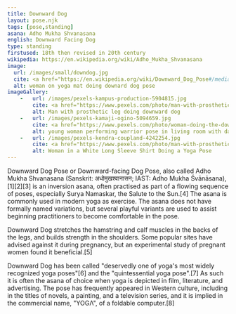 ```yaml
---
title: Downward Dog
layout: pose.njk
tags: [pose,standing]
asana: Adho Mukha Shvanasana
english: Downward Facing Dog
type: standing
firstused: 18th then revised in 20th century
wikipedia: https://en.wikipedia.org/wiki/Adho_Mukha_Shvanasana
image: 
  url: /images/small/downdog.jpg
  cite: <a href="https://en.wikipedia.org/wiki/Downward_Dog_Pose#/media/File:Downward-Facing-Dog.JPG">photo<a> by <a href="https://commons.wikimedia.org/w/index.php?title=User:Iveto&action=edit&redlink=1">Iveto</a>
  alt: woman on yoga mat doing downard dog pose
imageGallery:
    -   url: /images/pexels-kampus-production-5904815.jpg
        cite: <a href="https://www.pexels.com/photo/man-with-prosthetic-leg-doing-yoga-exercise-5904815/">Photo</a> by <a href="https://www.pexels.com/@kampus?utm_content=attributionCopyText&utm_medium=referral&utm_source=pexels">Kampus Production</a> from Pexels
        alt: Man with prosthetic leg doing downward dog
    -   url: /images/pexels-kamaji-ogino-5094659.jpg
        cite: <a href="https://www.pexels.com/photo/woman-doing-the-downward-facing-dog-pose-in-the-living-room-5094659/">Photo</a> by <a href="https://www.pexels.com/@kamaji-ogino">Kamaji Ogino</a> from Pexels
        alt: young woman performing warrior pose in living room with daughter nearby
    -   url: /images/pexels-kendra-coupland-4242254.jpg
        cite: <a href="https://www.pexels.com/photo/man-with-prosthetic-leg-doing-yoga-exercise-5904815/">Photo</a> by <a href="https://www.pexels.com/@kendra-coupland-1366793?utm_content=attributionCopyText&utm_medium=referral&utm_source=pexels">kendra coupland</a> from Pexels
        alt: Woman in a White Long Sleeve Shirt Doing a Yoga Pose
---
```


Downward Dog Pose or Downward-facing Dog Pose, also called Adho Mukha Shvanasana (Sanskrit: अधोमुखश्वानासन; IAST: Adho Mukha Śvānāsana),[1][2][3] is an inversion asana, often practised as part of a flowing sequence of poses, especially Surya Namaskar, the Salute to the Sun.[4] The asana is commonly used in modern yoga as exercise. The asana does not have formally named variations, but several playful variants are used to assist beginning practitioners to become comfortable in the pose.

Downward Dog stretches the hamstring and calf muscles in the backs of the legs, and builds strength in the shoulders. Some popular sites have advised against it during pregnancy, but an experimental study of pregnant women found it beneficial.[5]

Downward Dog has been called "deservedly one of yoga's most widely recognized yoga poses"[6] and the "quintessential yoga pose".[7] As such it is often the asana of choice when yoga is depicted in film, literature, and advertising. The pose has frequently appeared in Western culture, including in the titles of novels, a painting, and a television series, and it is implied in the commercial name, "YOGΛ", of a foldable computer.[8]


  
